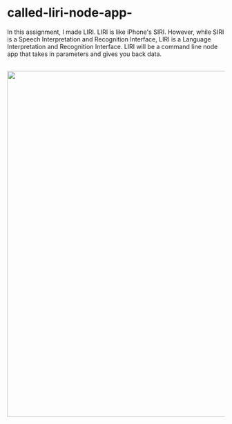 # called-liri-node-app-
In this assignment, I made LIRI. LIRI is like iPhone's SIRI. However, while SIRI is a Speech Interpretation and Recognition Interface, LIRI is a Language Interpretation and Recognition Interface. LIRI will be a command line node app that takes in parameters and gives you back data.


<br/>


<img src="https://media.giphy.com/media/3ocqIW9TVP8Cs6vGXC/giphy.gif" width="800">



